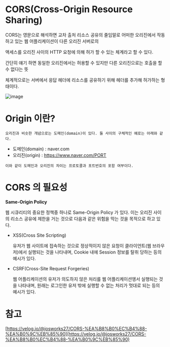 
# CORS(Cross-Origin Resource Sharing)

  CORS는 영문으로 해석하면 교차 출처 리소스 공유의 줄임말로 어떠한 오리진에서 작동하고 있는 웹 어플리케이션이 다른 오리진 서버로의
  
  액세스를 오리진 사이의 HTTP 요청에 의해 허가 할 수 있는 체계라고 할 수 있다.
  
  간단히 얘기 하면 동일한 오리진에서는 허용할 수 있지만 다른 오리진으로는 호출을 할 수 없다는 뜻
  
  체계적으로는 서버에서 응답 헤더에 리소스를 공유하기 위해 헤더를 추가해 허가하는 형태이다.
  
  
  ![image](https://media.vlpt.us/images/josworks27/post/4a53c23c-ca72-4f2c-a7a5-7b53b9df6e6e/CORS_principle.png)
  
# Origin 이란?  
  `오리진과 비슷한 개념으로는 도메인(domain)이 있다. 둘 사이의 구체적인 예로는 아래와 같다.`
  
  - 도메인(domain) : naver.com
  - 오리진(origin) : https://www.naver.com/PORT
  
  `이와 같이 도메인과 오리진의 차이는 프로토콜과 포트번호의 포함 여부이다.`
  
  

# CORS 의 필요성

  __Same-Origin Policy__
  
  웹 시큐리티의 중요한 정책중 하나로 Same-Origin Policy 가 있다. 이는 오리진 사이의 리소스 공유에 제한을 거는 것으로 다음과 같은 위험을 막는 것을 목적으로
  하고 있다.
  
  - XSS(Cross Site Scripting)
    
    유저가 웹 사이트에 접속하는 것으로 정상적이지 않은 요청이 클라이언트(웹 브라우저)에서 실행되는 것을 나타내며,
    Cookie 내에 Session 정보를 탈취 당하는 등의 예시가 있다.
 
 
  - CSRF(Cross-Site Request Forgeries)
    
    웹 어플리케이션의 유저가 의도하지 않은 처리를 웹 어플리케이션엥서 실행되는 것을 나타내며, 원래는 로그인한 유저 밖에 실행할 수 없는 처리가
    멋대로 되는 등의 예시가 있다.
    
    
  
  
  # 참고
  
  [https://velog.io/@josworks27/CORS-%EA%B8%B0%EC%B4%88-%EA%B0%9C%EB%85%90](https://velog.io/@josworks27/CORS-%EA%B8%B0%EC%B4%88-%EA%B0%9C%EB%85%90)
  
  
  
  
  

